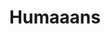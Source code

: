 ---
title: Humaaans
intro: "Mix-&-match illustrations of people with a design library."
link: http://www.humaaans.com
tags:
- Free
preview: humaaans.png
category: 
- Illustration
site: Humaaans
type: Resource
---